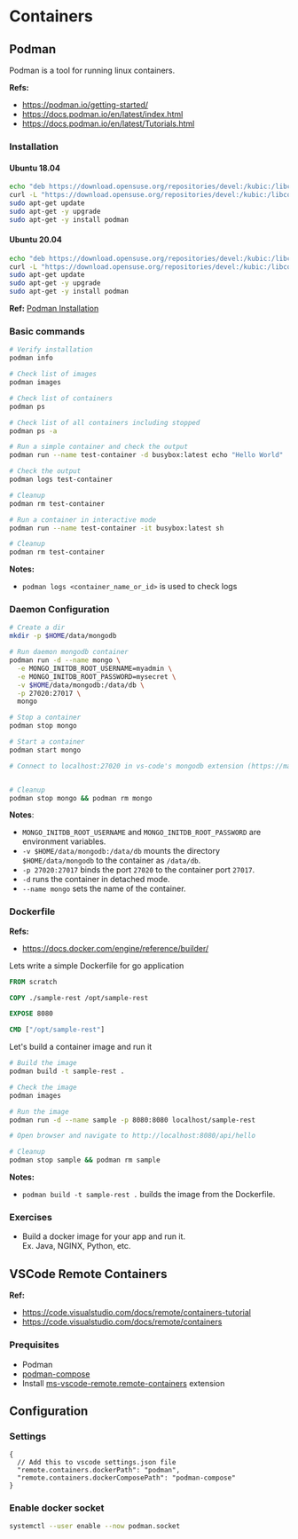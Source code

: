 # Containers

## Podman

Podman is a tool for running linux containers.

**Refs:**

- https://podman.io/getting-started/
- https://docs.podman.io/en/latest/index.html
- https://docs.podman.io/en/latest/Tutorials.html

### Installation

#### Ubuntu 18.04

```sh
echo "deb https://download.opensuse.org/repositories/devel:/kubic:/libcontainers:/stable/xUbuntu_18.04/ /" | sudo tee /etc/apt/sources.list.d/devel:kubic:libcontainers:stable.list
curl -L "https://download.opensuse.org/repositories/devel:/kubic:/libcontainers:/stable/xUbuntu_18.04/Release.key" | sudo apt-key add -
sudo apt-get update
sudo apt-get -y upgrade
sudo apt-get -y install podman
```

#### Ubuntu 20.04

```sh
echo "deb https://download.opensuse.org/repositories/devel:/kubic:/libcontainers:/stable/xUbuntu_20.04/ /" | sudo tee /etc/apt/sources.list.d/devel:kubic:libcontainers:stable.list
curl -L "https://download.opensuse.org/repositories/devel:/kubic:/libcontainers:/stable/xUbuntu_20.04/Release.key" | sudo apt-key add -
sudo apt-get update
sudo apt-get -y upgrade
sudo apt-get -y install podman
```

**Ref:** [Podman Installation](https://podman.io/getting-started/installation)

### Basic commands

```sh
# Verify installation
podman info

# Check list of images
podman images

# Check list of containers
podman ps

# Check list of all containers including stopped
podman ps -a

# Run a simple container and check the output
podman run --name test-container -d busybox:latest echo "Hello World"

# Check the output
podman logs test-container

# Cleanup
podman rm test-container

# Run a container in interactive mode
podman run --name test-container -it busybox:latest sh

# Cleanup
podman rm test-container
```

**Notes:**

- `podman logs <container_name_or_id>` is used to check logs

### Daemon Configuration

```sh
# Create a dir
mkdir -p $HOME/data/mongodb

# Run daemon mongodb container
podman run -d --name mongo \
  -e MONGO_INITDB_ROOT_USERNAME=myadmin \
  -e MONGO_INITDB_ROOT_PASSWORD=mysecret \
  -v $HOME/data/mongodb:/data/db \
  -p 27020:27017 \
  mongo

# Stop a container
podman stop mongo

# Start a container
podman start mongo

# Connect to localhost:27020 in vs-code's mongodb extension (https://marketplace.visualstudio.com/items?itemName=ms-vscode.mongodb)


# Cleanup
podman stop mongo && podman rm mongo
```

**Notes**:

- `MONGO_INITDB_ROOT_USERNAME` and `MONGO_INITDB_ROOT_PASSWORD` are environment variables.
- `-v $HOME/data/mongodb:/data/db` mounts the directory `$HOME/data/mongodb` to the container as `/data/db`.
- `-p 27020:27017` binds the port `27020` to the container port `27017`.
- `-d` runs the container in detached mode.
- `--name mongo` sets the name of the container.

### Dockerfile

**Refs:**

- https://docs.docker.com/engine/reference/builder/

Lets write a simple Dockerfile for go application

```Dockerfile
FROM scratch

COPY ./sample-rest /opt/sample-rest

EXPOSE 8080

CMD ["/opt/sample-rest"]
```

Let's build a container image and run it

```sh
# Build the image
podman build -t sample-rest .

# Check the image
podman images

# Run the image
podman run -d --name sample -p 8080:8080 localhost/sample-rest

# Open browser and navigate to http://localhost:8080/api/hello

# Cleanup
podman stop sample && podman rm sample
```

**Notes:**

- `podman build -t sample-rest .` builds the image from the Dockerfile.

### Exercises

- Build a docker image for your app and run it.\
  Ex. Java, NGINX, Python, etc.

## VSCode Remote Containers

**Ref:**

- https://code.visualstudio.com/docs/remote/containers-tutorial
- https://code.visualstudio.com/docs/remote/containers

### Prequisites

- Podman
- [podman-compose](https://github.com/containers/podman-compose)
- Install [ms-vscode-remote.remote-containers](https://marketplace.visualstudio.com/items?itemName=ms-vscode-remote.remote-containers) extension

## Configuration

### Settings

```jsonc
{
  // Add this to vscode settings.json file
  "remote.containers.dockerPath": "podman",
  "remote.containers.dockerComposePath": "podman-compose"
}
```

### Enable docker socket

```sh
systemctl --user enable --now podman.socket
```
